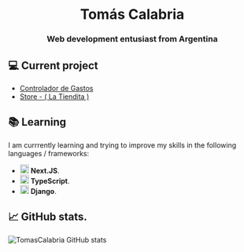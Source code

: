 <h1 align="center">Tomás Calabria</h1>
<h3 align="center">Web development entusiast from <span color="blue"> Argentina </span></h3> 



## 💻 Current project
- [Controlador de Gastos](https://github.com/Tomascalabria/Gestor-de-Finanzas)
- [Store - ( La Tiendita )](https://github.com/Tomascalabria/Store)


## 📚 Learning
I am currrently learning and trying to improve my skills in the following languages / frameworks:
- <img src="https://d2nir1j4sou8ez.cloudfront.net/wp-content/uploads/2021/12/nextjs-boilerplate-logo.png" width="18px" heigth="18px"/> **Next.JS**.
- <img src="https://upload.wikimedia.org/wikipedia/commons/4/4c/Typescript_logo_2020.svg" width="18px" heigth="18px"/> **TypeScript**.
- <img src="https://encrypted-tbn0.gstatic.com/images?q=tbn:ANd9GcTdlSAUujNO5gjkvWaSBlW7FFPpDWY9xkFHUQ&usqp=CAU" width="18px" heigth="18px"/> **Django**.

## 📈 GitHub stats.

![TomasCalabria GitHub stats](https://github-readme-stats.vercel.app/api?username=TomasCalabria&theme=github_dark&show_icons=true)

